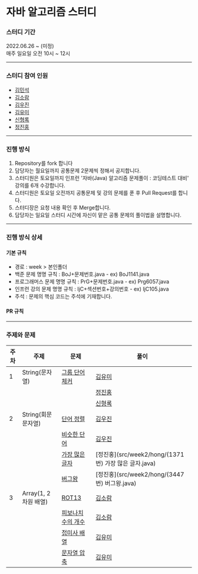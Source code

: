 # 자바 알고리즘 스터디

### 스터디 기간
2022.06.26 ~ (미정)</br>
매주 일요일 오전 10시 ~ 12시


---
### 스터디 참여 인원
* [김민석]()
* [김소람](https://github.com/soram1119)
* [김우진](https://github.com/dnwlsrla40)
* [김유미](https://github.com/gkfgran5037)
* [신형록](https://github.com/hrshins)
* [정진홍](https://github.com/hongcoding94)


---
### 진행 방식
1. Repository를 fork 합니다
2. 담당자는 월요일까지 공통문제 2문제씩 정해서 공지합니다.
3. 스터디원은 토요일까지 인프런 '자바(Java) 알고리즘 문제풀이 : 코딩테스트 대비' 강의를 6개 수강합니다.
4. 스터디원은 토요일 오전까지 공통문제 및 강의 문제를 푼 후 Pull Request를 합니다.
5. 스터디장은 요청 내용 확인 후 Merge합니다.
6. 담당자는 일요일 스터디 시간에 자신이 맡은 공통 문제의 풀이법을 설명합니다. 


---
### 진행 방식 상세

#### 기본 규칙
* 경로 : week > 본인폴더
* 백준 문제 명명 규칙 : BoJ+문제번호.java - ex) BoJ1141.java
* 프로그래머스 문제 명명 규칙 : PrG+문제번호.java - ex) Prg6057.java
* 인프런 강의 문제 명명 규칙 : IjC+섹션번호+강의번호 - ex) IjC105.java
* 주석 : 문제의 핵심 코드는 주석에 기재합니다.

#### PR 규칙


---
### 주제와 문제

| 주차 | 주제               | 문제                                                   | 풀이                                           |
|------|--------------------|--------------------------------------------------------|------------------------------------------------|
| 1    | String(문자열)     | [그룹 단어 체커](https://www.acmicpc.net/problem/1316) | [김유미](src/week1/yumi/GroupWordChecker.java) |
|      |                    | []()                                                   | [정진홍]()                                     |
|      |                    | []()                                                   | [신형록]()                                     |
| 2    | String(회문문자열) | [단어 정렬](https://www.acmicpc.net/problem/1181)      | [김우진](src/week2/woojin/BoJ1181.java)|
|      |                    | [비슷한 단어](https://www.acmicpc.net/problem/1411)    | [김우진](src/week2/woojin/BoJ1411.java)|
|      |                    | [가장 많은 글자](https://www.acmicpc.net/problem/1371) | [정진홍](src/week2/hong/(1371번) 가장 많은 글자.java)|
|      |                    | [버그왕](https://www.acmicpc.net/problem/3447)         | [정진홍](src/week2/hong/(3447번) 버그왕.java)|
| 3    | Array(1, 2차원 배열) | [ROT13](https://www.acmicpc.net/problem/11655)         | [김소람]()|
|      |                    | [피보나치 수의 개수](https://www.acmicpc.net/problem/6571) | [김소람]()|
|      |                    | [접미사 배열](https://www.acmicpc.net/problem/11656) | [김유미]()|
|      |                    | [문자열 압축](https://programmers.co.kr/learn/courses/30/lessons/60057) | [김유미]()|



